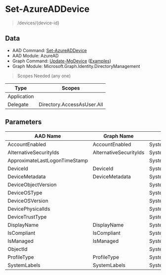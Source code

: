 # Set-AzureADDevice

> /devices/{device-id}

## Data

+ AAD Command: [Set-AzureADDevice](https://docs.microsoft.com/en-us/powershell/module/AzureAD/Set-AzureADDevice)
+ AAD Module: AzureAD
+ Graph Command: [Update-MgDevice](https://docs.microsoft.com/en-us/powershell/module/Microsoft.Graph.Identity.DirectoryManagement/Update-MgDevice) ([Examples](https://github.com/orgs/msgraph/discussions?discussions_q=Update-MgDevice))
+ Graph Module: Microsoft.Graph.Identity.DirectoryManagement

> Scopes Needed (any one)

|Type|Scopes|
|---|---|
|Application||
|Delegate|Directory.AccessAsUser.All|

## Parameters

|AAD Name|Graph Name|AAD Type|Graph Type|Infos|
|---|---|---|---|---|
|AccountEnabled|AccountEnabled|System.Nullable/System.Boolean|System.Management.Automation.SwitchParameter||
|AlternativeSecurityIds|AlternativeSecurityIds|System.Collections.Generic.List/Microsoft.Open.AzureAD.Model.AlternativeSecurityId|Microsoft.Graph.PowerShell.Models.IMicrosoftGraphAlternativeSecurityId[]||
|ApproximateLastLogonTimeStamp||System.Nullable/System.DateTime|||
|DeviceId|DeviceId|System.String|System.String||
|DeviceMetadata|DeviceMetadata|System.String|System.String||
|DeviceObjectVersion||System.Nullable/System.Int32|||
|DeviceOSType||System.String|||
|DeviceOSVersion||System.String|||
|DevicePhysicalIds||System.Collections.Generic.List/System.String|||
|DeviceTrustType||System.String|||
|DisplayName|DisplayName|System.String|System.String||
|IsCompliant|IsCompliant|System.Nullable/System.Boolean|System.Management.Automation.SwitchParameter||
|IsManaged|IsManaged|System.Nullable/System.Boolean|System.Management.Automation.SwitchParameter||
|ObjectId||System.String|||
|ProfileType|ProfileType|System.String|System.String||
|SystemLabels|SystemLabels|System.Collections.Generic.List/System.String|System.String[]||

